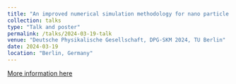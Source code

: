 ```yaml
---
title: "An improved numerical simulation methodology for nano particle injection through aerodynamic lens systems"
collection: talks
type: "Talk and poster"
permalink: /talks/2024-03-19-talk
venue: "Deutsche Physikalische Gesellschaft, DPG-SKM 2024, TU Berlin"
date: 2024-03-19
location: "Berlin, Germany"
---
```


[More information here](https://www.dpg-verhandlungen.de/year/2024/conference/berlin/part/va/session/1/contribution/2)
